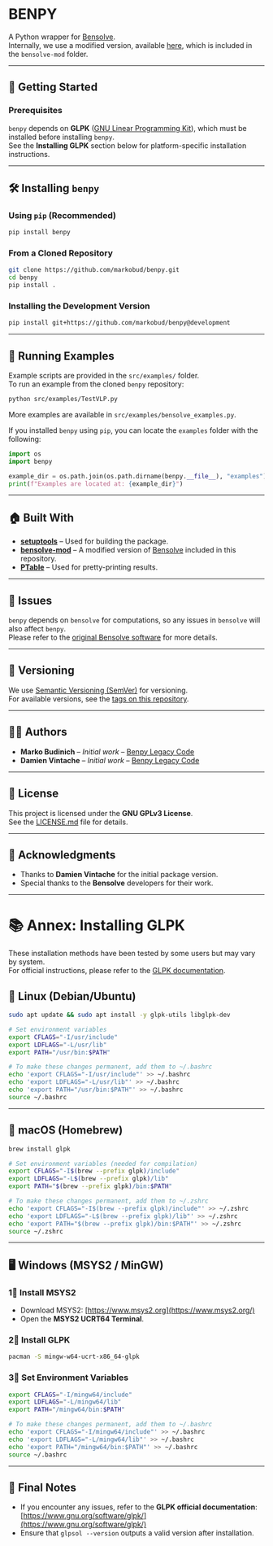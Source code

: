 # BENPY

A Python wrapper for [Bensolve](http://www.bensolve.org/).  
Internally, we use a modified version, available [here](https://gitlab.univ-nantes.fr/mbudinich/bensolve-mod), which is included in the `bensolve-mod` folder.

---

## 🚀 Getting Started

### **Prerequisites**
`benpy` depends on **GLPK** ([GNU Linear Programming Kit](https://www.gnu.org/software/glpk/)), which must be installed before installing `benpy`.  
See the **Installing GLPK** section below for platform-specific installation instructions.

---

## 🛠 Installing `benpy`

### **Using `pip` (Recommended)**
```sh
pip install benpy
```

### **From a Cloned Repository**
```sh
git clone https://github.com/markobud/benpy.git
cd benpy
pip install .
```

### **Installing the Development Version**
```sh
pip install git+https://github.com/markobud/benpy@development
```

---

## 📌 Running Examples

Example scripts are provided in the `src/examples/` folder.  
To run an example from the cloned `benpy` repository:
```sh
python src/examples/TestVLP.py
```
More examples are available in `src/examples/bensolve_examples.py`.

If you installed `benpy` using `pip`, you can locate the `examples` folder with the following:
```python
import os
import benpy

example_dir = os.path.join(os.path.dirname(benpy.__file__), "examples")
print(f"Examples are located at: {example_dir}")
```

---

## 🏠 Built With
- **[setuptools](https://pypi.python.org/pypi/setuptools)** – Used for building the package.
- **[bensolve-mod](https://gitlab.univ-nantes.fr/mbudinich/bensolve-mod)** – A modified version of [Bensolve](http://www.bensolve.org/) included in this repository.
- **[PTable](https://pypi.python.org/pypi/PTable/0.9.0)** – Used for pretty-printing results.

---

## 🐛 Issues
`benpy` depends on `bensolve` for computations, so any issues in `bensolve` will also affect `benpy`.  
Please refer to the [original Bensolve software](http://www.bensolve.org/) for more details.

---

## 📂 Versioning
We use [Semantic Versioning (SemVer)](http://semver.org/) for versioning.  
For available versions, see the [tags on this repository](https://github.com/markobud/benpy/releases).

---

## 👨‍💻 Authors
- **Marko Budinich** – *Initial work* – [Benpy Legacy Code](https://gitlab.univ-nantes.fr/mbudinich/benpy)
- **Damien Vintache** – *Initial work* – [Benpy Legacy Code](https://gitlab.univ-nantes.fr/mbudinich/benpy)

---

## 📝 License
This project is licensed under the **GNU GPLv3 License**.  
See the [LICENSE.md](https://github.com/markobud/benpy/blob/master/LICENSE.md) file for details.

---

## 🎉 Acknowledgments
- Thanks to **Damien Vintache** for the initial package version.
- Special thanks to the **Bensolve** developers for their work.

---

# 📚 Annex: Installing GLPK

These installation methods have been tested by some users but may vary by system.  
For official instructions, please refer to the [GLPK documentation](https://www.gnu.org/software/glpk/).

## 🐧 Linux (Debian/Ubuntu)
```sh
sudo apt update && sudo apt install -y glpk-utils libglpk-dev

# Set environment variables
export CFLAGS="-I/usr/include"
export LDFLAGS="-L/usr/lib"
export PATH="/usr/bin:$PATH"

# To make these changes permanent, add them to ~/.bashrc
echo 'export CFLAGS="-I/usr/include"' >> ~/.bashrc
echo 'export LDFLAGS="-L/usr/lib"' >> ~/.bashrc
echo 'export PATH="/usr/bin:$PATH"' >> ~/.bashrc
source ~/.bashrc
```

---

## 🍏 macOS (Homebrew)
```sh
brew install glpk

# Set environment variables (needed for compilation)
export CFLAGS="-I$(brew --prefix glpk)/include"
export LDFLAGS="-L$(brew --prefix glpk)/lib"
export PATH="$(brew --prefix glpk)/bin:$PATH"

# To make these changes permanent, add them to ~/.zshrc
echo 'export CFLAGS="-I$(brew --prefix glpk)/include"' >> ~/.zshrc
echo 'export LDFLAGS="-L$(brew --prefix glpk)/lib"' >> ~/.zshrc
echo 'export PATH="$(brew --prefix glpk)/bin:$PATH"' >> ~/.zshrc
source ~/.zshrc
```

---

## 🖥 Windows (MSYS2 / MinGW)

### **1⃣ Install MSYS2**
- Download MSYS2: [https://www.msys2.org](https://www.msys2.org/)
- Open the **MSYS2 UCRT64 Terminal**.

### **2⃣ Install GLPK**
```sh
pacman -S mingw-w64-ucrt-x86_64-glpk
```

### **3⃣ Set Environment Variables**
```sh
export CFLAGS="-I/mingw64/include"
export LDFLAGS="-L/mingw64/lib"
export PATH="/mingw64/bin:$PATH"

# To make these changes permanent, add them to ~/.bashrc
echo 'export CFLAGS="-I/mingw64/include"' >> ~/.bashrc
echo 'export LDFLAGS="-L/mingw64/lib"' >> ~/.bashrc
echo 'export PATH="/mingw64/bin:$PATH"' >> ~/.bashrc
source ~/.bashrc
```

---

## 🎯 Final Notes
- If you encounter any issues, refer to the **GLPK official documentation**: [https://www.gnu.org/software/glpk/](https://www.gnu.org/software/glpk/)
- Ensure that `glpsol --version` outputs a valid version after installation.